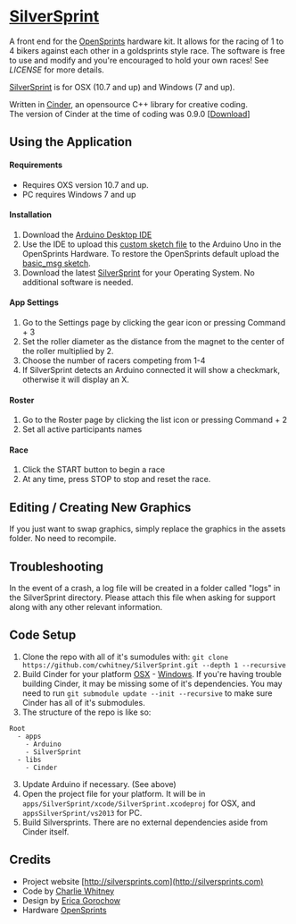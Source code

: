[SilverSprint](http://cwhitney.github.io/SilverSprint/)
=============
A front end for the [OpenSprints](https://www.opensprints.com) hardware kit.  It allows for the racing of 1 to 4 bikers against each other in a goldsprints style race.  The software is free to use and modify and you're encouraged to hold your own races!  See _LICENSE_ for more details.

[SilverSprint](http://cwhitney.github.io/SilverSprint/) is for OSX (10.7 and up) and Windows (7 and up).

Written in [Cinder](https://libcinder.org/), an opensource C++ library for creative coding.  
The version of Cinder at the time of coding was 0.9.0 [[Download](https://github.com/cinder/Cinder/releases/tag/v0.9.0)]

## Using the Application

#### Requirements
* Requires OXS version 10.7 and up.
* PC requires Windows 7 and up

#### Installation
1. Download the [Arduino Desktop IDE](https://www.arduino.cc/en/main/software)
2. Use the IDE to upload this [custom sketch file](https://raw.githubusercontent.com/cwhitney/SilverSprint/master/Arduino/ss_basic/ss_basic.ino) to the Arduino Uno in the OpenSprints Hardware.  To restore the OpenSprints default upload the [basic_msg sketch](https://github.com/opensprints/basic_msg/releases/latest).
3. Download the latest [SilverSprint](https://github.com/cwhitney/SilverSprint/releases/latest) for your Operating System.  No additional software is needed.

#### App Settings
1. Go to the Settings page by clicking the gear icon or pressing Command + 3
2. Set the roller diameter as the distance from the magnet to the center of the roller multiplied by 2.
3. Choose the number of racers competing from 1-4
4. If SilverSprint detects an Arduino connected it will show a checkmark, otherwise it will display an X.

#### Roster
1. Go to the Roster page by clicking the list icon or pressing Command + 2
2. Set all active participants names

#### Race
1. Click the START button to begin a race
2. At any time, press STOP to stop and reset the race.

## Editing / Creating New Graphics
If you just want to swap graphics, simply replace the graphics in the assets folder. No need to recompile.

## Troubleshooting
In the event of a crash, a log file will be created in a folder called "logs" in the SilverSprint directory.
Please attach this file when asking for support along with any other relevant information.

## Code Setup
1. Clone the repo with all of it's sumodules with: `git clone https://github.com/cwhitney/SilverSprint.git --depth 1 --recursive`
1. Build Cinder for your platform [OSX](https://libcinder.org/docs/guides/mac-setup/index.html) - [Windows](https://libcinder.org/docs/guides/windows-setup/index.html).
If you're having trouble building Cinder, it may be missing some of it's dependencies.  You may need to run `git submodule update --init --recursive` to make sure Cinder has all of it's submodules.
2. The structure of the repo is like so:  

```
Root	
  - apps  
    - Arduino
    - SilverSprint
  - libs
    - Cinder
```
3. Update Arduino if necessary. (See above)
4. Open the project file for your platform. It will be in `apps/SilverSprint/xcode/SilverSprint.xcodeproj` for OSX, and `appsSilverSprint/vs2013` for PC.
5. Build Silversprints. There are no external dependencies aside from Cinder itself.

## Credits

* Project website [http://silversprints.com](http://silversprints.com)
* Code by [Charlie Whitney](http://sharkbox.com)
* Design by [Erica Gorochow](http://gorociao.com)
* Hardware [OpenSprints](https://www.opensprints.com)
